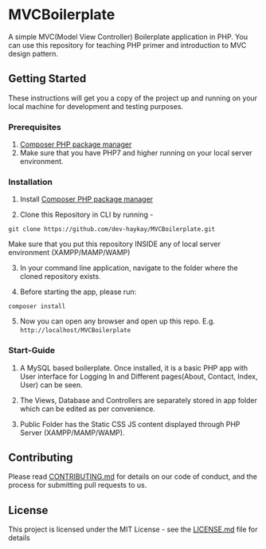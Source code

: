 # MVCBoilerplate

A simple MVC(Model View Controller) Boilerplate application in PHP. You can use this repository for teaching PHP primer and introduction to MVC design pattern.

## Getting Started

These instructions will get you a copy of the project up and running on your local machine for development and testing purposes.

### Prerequisites

1. [Composer PHP package manager](https://getcomposer.org)
2. Make sure that you have PHP7 and higher running on your local server environment.

### Installation

1. Install [Composer PHP package manager](https://getcomposer.org)

2. Clone this Repository in CLI by running - 

 ```git clone https://github.com/dev-haykay/MVCBoilerplate.git``` 

Make sure that you put this repository INSIDE any of local server environment (XAMPP/MAMP/WAMP)

3. In your command line application, navigate to the folder where the cloned repository exists. 

4. Before starting the app, please run: 

 ```composer install```

5. Now you can open any browser and open up this repo. E.g. 
  ```http://localhost/MVCBoilerplate```


### Start-Guide

1. A MySQL based boilerplate. Once installed, it is a basic PHP app with User interface for Logging In and Different pages(About, Contact, Index, User) can be seen.

2. The Views, Database and Controllers are separately stored in app folder which can be edited as per convenience.

3. Public Folder has the Static CSS JS content displayed through PHP Server (XAMPP/MAMP/WAMP).


## Contributing

Please read [CONTRIBUTING.md](https://github.com/dev-haykay/MVCBoilerplate/blob/master/CONTRIBUTING.md) for details on our code of conduct, and the process for submitting pull requests to us.

## License

This project is licensed under the MIT License - see the [LICENSE.md](LICENSE.md) file for details

